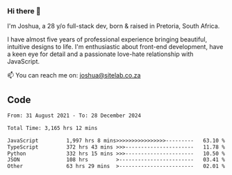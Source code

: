 ### Hi there 👋

I'm Joshua, a 28 y/o full-stack dev, born & raised in Pretoria, South Africa. 

I have almost five years of professional experience bringing beautiful, intuitive designs to life. I'm enthusiastic about front-end development, have a keen eye for detail and a passionate love-hate relationship with JavaScript.

📫 You can reach me on: joshua@sitelab.co.za

## **Code**

<!--START_SECTION:waka-->

```txt
From: 31 August 2021 - To: 28 December 2024

Total Time: 3,165 hrs 12 mins

JavaScript         1,997 hrs 8 mins>>>>>>>>>>>>>>>>---------   63.10 %
TypeScript         372 hrs 43 mins >>>----------------------   11.78 %
Python             332 hrs 15 mins >>>----------------------   10.50 %
JSON               108 hrs         >------------------------   03.41 %
Other              63 hrs 29 mins  >------------------------   02.01 %
```

<!--END_SECTION:waka-->
